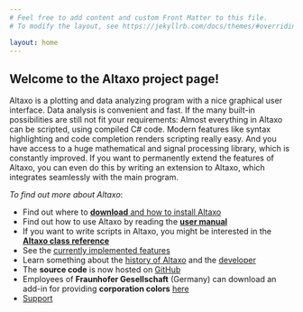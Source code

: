 ```yaml
---
# Feel free to add content and custom Front Matter to this file.
# To modify the layout, see https://jekyllrb.com/docs/themes/#overriding-theme-defaults

layout: home
---
```


## Welcome to the Altaxo project page!

Altaxo is a plotting and data analyzing program with a nice graphical user interface. Data analysis is convenient and fast. If the many built-in possibilities are still not fit your requirements: Almost everything in Altaxo can be scripted, using compiled C# code. Modern features like syntax highlighting and code completion renders scripting really easy. And you have access to a huge mathematical and signal processing library, which is constantly improved. If you want to permanently extend the features of Altaxo, you can even do this by writing an extension to Altaxo, which integrates seamlessly with the main program.

*To find out more about Altaxo*:

* Find out where to [**download** and how to install Altaxo](/Altaxo/download.html)
* Find out how to use Altaxo by reading the [**user manual**](http://altaxo.sourceforge.net/AltaxoClassRef/html/1B7FE024E7E614BFA13DAA1FD005CB2E.htm)
* If you want to write scripts in Altaxo, you might be interested in the
  [**Altaxo class reference**](http://altaxo.sourceforge.net/AltaxoClassRef/html/R_Project_Documentation.htm)
* See the [currently implemented features](/Altaxo/features.html)
* Learn something about the [history of Altaxo](/Altaxo/history.html) and the [developer](/Altaxo/developer.html)
* The **source code** is now hosted on [GitHub](https://github.com/Altaxo/Altaxo)
* Employees of **Fraunhofer Gesellschaft** (Germany) can download an add-in for providing
  **corporation colors** [here](/Altaxo/fraunhofer.html)
* [Support](/Altaxo/support.html)
